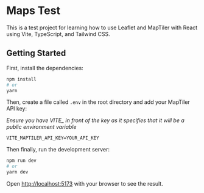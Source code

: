 # Maps Test

This is a test project for learning how to use Leaflet and MapTiler with React using Vite, TypeScript, and Tailwind CSS.

## Getting Started

First, install the dependencies:

```bash
npm install
# or
yarn
```

Then, create a file called `.env` in the root directory and add your MapTiler API key:

_Ensure you have VITE\_ in front of the key as it specifies that it will be a public environment variable_

```
VITE_MAPTILER_API_KEY=YOUR_API_KEY
```

Then finally, run the development server:

```bash
npm run dev
# or
yarn dev
```

Open [http://localhost:5173](http://localhost:5173) with your browser to see the result.